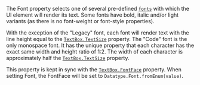 The Font property selects one of several pre-defined [`fonts`](https://create.roblox.com/docs/reference/engine/enums/Font)
with which the UI element will render its text. Some fonts have bold,
italic and/or light variants (as there is no font-weight or font-style
properties).

With the exception of the "Legacy" font, each font will render text with
the line height equal to the [`TextBox.TextSize`](https://create.roblox.com/docs/reference/engine/classes/TextBox#TextSize) property. The "Code"
font is the only monospace font. It has the unique property that each
character has the exact same width and height ratio of 1:2. The width of
each character is approximately half the [`TextBox.TextSize`](https://create.roblox.com/docs/reference/engine/classes/TextBox#TextSize)
property.

This property is kept in sync with the [`TextBox.FontFace`](https://create.roblox.com/docs/reference/engine/classes/TextBox#FontFace) property.
When setting Font, the FontFace will be set to
`Datatype.Font.fromEnum(value)`.